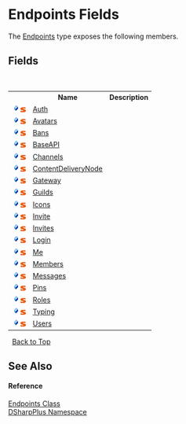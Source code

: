 # Endpoints Fields
 

The <a href="27c68942-b65f-a5a4-393f-532ea6ad8638">Endpoints</a> type exposes the following members.


## Fields
&nbsp;<table><tr><th></th><th>Name</th><th>Description</th></tr><tr><td>![Public field](media/pubfield.gif "Public field")![Static member](media/static.gif "Static member")</td><td><a href="da3bed70-84b7-bc0c-6ce6-e6dbed33113a">Auth</a></td><td /></tr><tr><td>![Public field](media/pubfield.gif "Public field")![Static member](media/static.gif "Static member")</td><td><a href="cc2bbe8e-0e05-3f0e-cba4-5d9f3a3f6bf0">Avatars</a></td><td /></tr><tr><td>![Public field](media/pubfield.gif "Public field")![Static member](media/static.gif "Static member")</td><td><a href="3aa36181-8007-cc63-cd51-c2fe71c592e5">Bans</a></td><td /></tr><tr><td>![Public field](media/pubfield.gif "Public field")![Static member](media/static.gif "Static member")</td><td><a href="b9b1c6e6-731d-b0a7-2b68-8a4c1aec841c">BaseAPI</a></td><td /></tr><tr><td>![Public field](media/pubfield.gif "Public field")![Static member](media/static.gif "Static member")</td><td><a href="a988c004-37fa-cc6b-7d80-9ae277943865">Channels</a></td><td /></tr><tr><td>![Public field](media/pubfield.gif "Public field")![Static member](media/static.gif "Static member")</td><td><a href="9d7eca20-3d3c-6698-8dba-c1f7256b66be">ContentDeliveryNode</a></td><td /></tr><tr><td>![Public field](media/pubfield.gif "Public field")![Static member](media/static.gif "Static member")</td><td><a href="e613f802-0dc4-88a3-6fa5-676ad4903e05">Gateway</a></td><td /></tr><tr><td>![Public field](media/pubfield.gif "Public field")![Static member](media/static.gif "Static member")</td><td><a href="11f88b0e-b9db-703e-ca49-e98b23c84646">Guilds</a></td><td /></tr><tr><td>![Public field](media/pubfield.gif "Public field")![Static member](media/static.gif "Static member")</td><td><a href="7319d1ef-f504-bc46-86a2-694358029982">Icons</a></td><td /></tr><tr><td>![Public field](media/pubfield.gif "Public field")![Static member](media/static.gif "Static member")</td><td><a href="cc5380f3-fa2f-c1c7-1392-7be26eccda50">Invite</a></td><td /></tr><tr><td>![Public field](media/pubfield.gif "Public field")![Static member](media/static.gif "Static member")</td><td><a href="9f1e8eae-d8f4-85f0-a728-a33c28ea2cba">Invites</a></td><td /></tr><tr><td>![Public field](media/pubfield.gif "Public field")![Static member](media/static.gif "Static member")</td><td><a href="30c0bf3d-05c6-1acc-9829-f52a1dea0a8a">Login</a></td><td /></tr><tr><td>![Public field](media/pubfield.gif "Public field")![Static member](media/static.gif "Static member")</td><td><a href="dfd6dd00-0708-f85f-9605-c5a56093d24d">Me</a></td><td /></tr><tr><td>![Public field](media/pubfield.gif "Public field")![Static member](media/static.gif "Static member")</td><td><a href="89812e27-7152-2b4c-cc43-2e18832e36dd">Members</a></td><td /></tr><tr><td>![Public field](media/pubfield.gif "Public field")![Static member](media/static.gif "Static member")</td><td><a href="a6cd37e4-bf1f-8c38-0bda-f18a6ac6d915">Messages</a></td><td /></tr><tr><td>![Public field](media/pubfield.gif "Public field")![Static member](media/static.gif "Static member")</td><td><a href="6468be3c-80c0-93bc-3987-b462f55b5b33">Pins</a></td><td /></tr><tr><td>![Public field](media/pubfield.gif "Public field")![Static member](media/static.gif "Static member")</td><td><a href="1bd98cca-03d5-dc42-2534-be6f7427b5ed">Roles</a></td><td /></tr><tr><td>![Public field](media/pubfield.gif "Public field")![Static member](media/static.gif "Static member")</td><td><a href="5b5cce0b-bddb-3df3-68f1-8dbec6ab3cb8">Typing</a></td><td /></tr><tr><td>![Public field](media/pubfield.gif "Public field")![Static member](media/static.gif "Static member")</td><td><a href="0ac1e95d-6f55-3e34-c702-13ed4b00eb76">Users</a></td><td /></tr></table>&nbsp;
<a href="#endpoints-fields">Back to Top</a>

## See Also


#### Reference
<a href="27c68942-b65f-a5a4-393f-532ea6ad8638">Endpoints Class</a><br /><a href="503971eb-de5e-a570-9922-de9500a9b1cc">DSharpPlus Namespace</a><br />